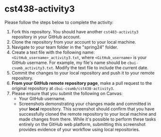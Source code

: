 # cst438-activity3

Please follow the steps below to complete the activity:
1. Fork this repository. You should have another `cst483-activity3` repository in your GitHub account.
2. Clone the repository from your account to your local machine.
3. Navigate to your team folder in the "spring24" folder.
4. Create a text file with the following name: `<GitHub_username>_activity3.txt`, where `<GitHub_username>` is your GitHub username. For example, my file's name should be `cbui-csumb_activity3.txt`. Modify the text file to include the current date.
5. Commit the changes to your local repository and push it to your remote repository. 
6. **From your GitHub remote repository page**, make a pull request to the original repository at `cbui-csumb/cst438-activity3`.
7. Please ensure that you submit the following on Canvas:
   * Your GitHub username.
   * Screenshots demonstrating your changes made and committed in your **local** repository. This screenshot should confirm that you have successfully cloned the remote repository to your local machine and made changes from there. While it's possible to perform these tasks entirely on the GitHub web platform, submitting this screenshot provides evidence of your workflow using local repositories.
